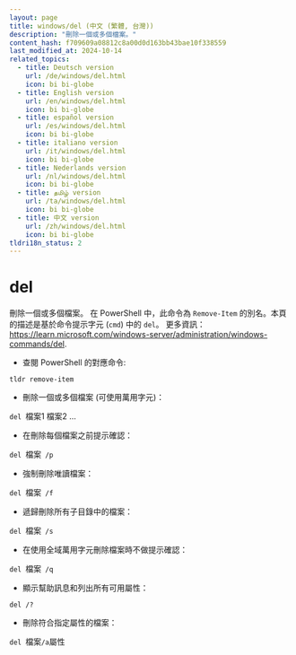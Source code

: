 ```yaml
---
layout: page
title: windows/del (中文 (繁體, 台灣))
description: "刪除一個或多個檔案。"
content_hash: f709609a08812c8a00d0d163bb43bae10f338559
last_modified_at: 2024-10-14
related_topics:
  - title: Deutsch version
    url: /de/windows/del.html
    icon: bi bi-globe
  - title: English version
    url: /en/windows/del.html
    icon: bi bi-globe
  - title: español version
    url: /es/windows/del.html
    icon: bi bi-globe
  - title: italiano version
    url: /it/windows/del.html
    icon: bi bi-globe
  - title: Nederlands version
    url: /nl/windows/del.html
    icon: bi bi-globe
  - title: தமிழ் version
    url: /ta/windows/del.html
    icon: bi bi-globe
  - title: 中文 version
    url: /zh/windows/del.html
    icon: bi bi-globe
tldri18n_status: 2
---
```

# del

刪除一個或多個檔案。
在 PowerShell 中，此命令為 `Remove-Item` 的別名。本頁的描述是基於命令提示字元 (`cmd`) 中的 `del`。
更多資訊：<https://learn.microsoft.com/windows-server/administration/windows-commands/del>.

- 查閱 PowerShell 的對應命令:

`tldr remove-item`

- 刪除一個或多個檔案 (可使用萬用字元)：

`del `<span class="tldr-var badge badge-pill bg-dark-lm bg-white-dm text-white-lm text-dark-dm font-weight-bold">檔案1 檔案2 ...</span>

- 在刪除每個檔案之前提示確認：

`del `<span class="tldr-var badge badge-pill bg-dark-lm bg-white-dm text-white-lm text-dark-dm font-weight-bold">檔案</span>` /p`

- 強制刪除唯讀檔案：

`del `<span class="tldr-var badge badge-pill bg-dark-lm bg-white-dm text-white-lm text-dark-dm font-weight-bold">檔案</span>` /f`

- 遞歸刪除所有子目錄中的檔案：

`del `<span class="tldr-var badge badge-pill bg-dark-lm bg-white-dm text-white-lm text-dark-dm font-weight-bold">檔案</span>` /s`

- 在使用全域萬用字元刪除檔案時不做提示確認：

`del `<span class="tldr-var badge badge-pill bg-dark-lm bg-white-dm text-white-lm text-dark-dm font-weight-bold">檔案</span>` /q`

- 顯示幫助訊息和列出所有可用屬性：

`del /?`

- 刪除符合指定屬性的檔案：

`del `<span class="tldr-var badge badge-pill bg-dark-lm bg-white-dm text-white-lm text-dark-dm font-weight-bold">檔案</span>` /a `<span class="tldr-var badge badge-pill bg-dark-lm bg-white-dm text-white-lm text-dark-dm font-weight-bold">屬性</span>
